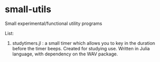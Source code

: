 # small-utils
Small experimental/functional utility programs

List:

  1. studytimers.jl   :  a small timer which allows you to key in the duration 
                         before the timer beeps. Created for studying use.
                         Written in Julia language, with dependency on the WAV package.
